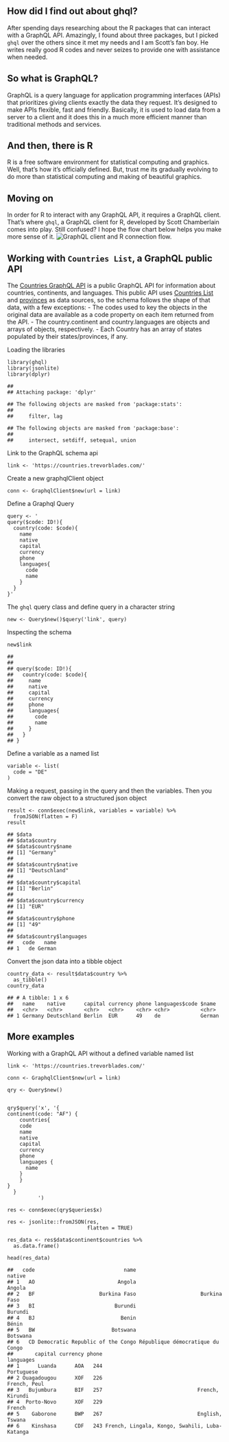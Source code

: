 How did I find out about ghql?
------------------------------

After spending days researching about the R packages that can interact
with a GraphQL API. Amazingly, I found about three packages, but I
picked `ghql` over the others since it met my needs and I am Scott’s fan
boy. He writes really good R codes and never seizes to provide one with
assistance when needed.

So what is GraphQL?
-------------------

GraphQL is a query language for application programming interfaces
(APIs) that prioritizes giving clients exactly the data they request.
It’s designed to make APIs flexible, fast and friendly. Basically, it is
used to load data from a server to a client and it does this in a much
more efficient manner than traditional methods and services.

And then, there is R
--------------------

R is a free software environment for statistical computing and graphics.
Well, that’s how it’s officially defined. But, trust me its gradually
evolving to do more than statistical computing and making of beautiful
graphics.

Moving on
---------

In order for R to interact with any GraphQL API, it requires a GraphQL
client. That’s where `ghql`, a GraphQL client for R, developed by Scott
Chamberlain comes into play. Still confused? I hope the flow chart below
helps you make more sense of it. ![GraphQL client and R connection
flow.](GHQL.png)

Working with `Countries List`, a GraphQL public API
---------------------------------------------------

The [Countries GraphQL API](https://github.com/trevorblades/countries)
is a public GraphQL API for information about countries, continents, and
languages. This public API uses [Countries
List](https://annexare.github.io/Countries/) and
[provinces](https://github.com/substack/provinces) as data sources, so
the schema follows the shape of that data, with a few exceptions: - The
codes used to key the objects in the original data are available as a
code property on each item returned from the API. - The
country.continent and country.languages are objects and arrays of
objects, respectively. - Each Country has an array of states populated
by their states/provinces, if any.

Loading the libraries

    library(ghql)
    library(jsonlite)
    library(dplyr)

    ## 
    ## Attaching package: 'dplyr'

    ## The following objects are masked from 'package:stats':
    ## 
    ##     filter, lag

    ## The following objects are masked from 'package:base':
    ## 
    ##     intersect, setdiff, setequal, union

Link to the GraphQL schema api

    link <- 'https://countries.trevorblades.com/'

Create a new graphqlClient object

    conn <- GraphqlClient$new(url = link)

Define a Graphql Query

    query <- '
    query($code: ID!){
      country(code: $code){
        name
        native
        capital
        currency
        phone
        languages{
          code
          name
        }
      }
    }'

The `ghql` query class and define query in a character string

    new <- Query$new()$query('link', query)

Inspecting the schema

    new$link

    ##  
    ##  
    ## query($code: ID!){
    ##   country(code: $code){
    ##     name
    ##     native
    ##     capital
    ##     currency
    ##     phone
    ##     languages{
    ##       code
    ##       name
    ##     }
    ##   }
    ## }

Define a variable as a named list

    variable <- list(
      code = "DE"
    )

Making a request, passing in the query and then the variables. Then you
convert the raw object to a structured json object

    result <- conn$exec(new$link, variables = variable) %>% 
      fromJSON(flatten = F)
    result

    ## $data
    ## $data$country
    ## $data$country$name
    ## [1] "Germany"
    ## 
    ## $data$country$native
    ## [1] "Deutschland"
    ## 
    ## $data$country$capital
    ## [1] "Berlin"
    ## 
    ## $data$country$currency
    ## [1] "EUR"
    ## 
    ## $data$country$phone
    ## [1] "49"
    ## 
    ## $data$country$languages
    ##   code   name
    ## 1   de German

Convert the json data into a tibble object

    country_data <- result$data$country %>% 
      as_tibble()
    country_data

    ## # A tibble: 1 x 6
    ##   name    native      capital currency phone languages$code $name 
    ##   <chr>   <chr>       <chr>   <chr>    <chr> <chr>          <chr> 
    ## 1 Germany Deutschland Berlin  EUR      49    de             German

More examples
-------------

Working with a GraphQL API without a defined variable named list

    link <- 'https://countries.trevorblades.com/'

    conn <- GraphqlClient$new(url = link)

    qry <- Query$new()


    qry$query('x', '{
    continent(code: "AF") {
        countries{
        code
        name
        native
        capital
        currency
        phone
        languages {
          name
        }
        }
    }
      }
              ')

    res <- conn$exec(qry$queries$x)

    res <- jsonlite::fromJSON(res, 
                              flatten = TRUE)

    res_data <- res$data$continent$countries %>% 
      as.data.frame()

    head(res_data)

    ##   code                             name                           native
    ## 1   AO                           Angola                           Angola
    ## 2   BF                     Burkina Faso                     Burkina Faso
    ## 3   BI                          Burundi                          Burundi
    ## 4   BJ                            Benin                            Bénin
    ## 5   BW                         Botswana                         Botswana
    ## 6   CD Democratic Republic of the Congo République démocratique du Congo
    ##       capital currency phone                                     languages
    ## 1      Luanda      AOA   244                                    Portuguese
    ## 2 Ouagadougou      XOF   226                                  French, Peul
    ## 3   Bujumbura      BIF   257                               French, Kirundi
    ## 4  Porto-Novo      XOF   229                                        French
    ## 5    Gaborone      BWP   267                               English, Tswana
    ## 6    Kinshasa      CDF   243 French, Lingala, Kongo, Swahili, Luba-Katanga
